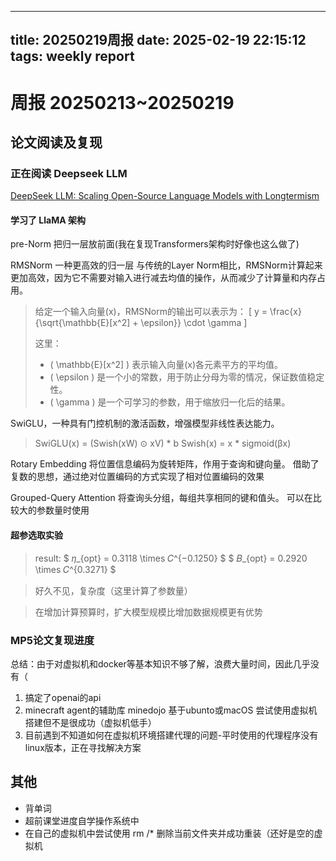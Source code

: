 
---
title: 20250219周报
date: 2025-02-19 22:15:12
tags: weekly report
---

# 周报 20250213~20250219

## 论文阅读及复现

### 正在阅读 Deepseek LLM
[DeepSeek LLM: Scaling Open-Source Language Models with Longtermism](https://arxiv.org/abs/2401.02954)

#### 学习了 LlaMA 架构
pre-Norm 把归一层放前面(我在复现Transformers架构时好像也这么做了) 

RMSNorm 一种更高效的归一层
与传统的Layer Norm相比，RMSNorm计算起来更加高效，因为它不需要对输入进行减去均值的操作，从而减少了计算量和内存占用。

> 给定一个输入向量\(x\)，RMSNorm的输出可以表示为：
>\[ y = \frac{x}{\sqrt{\mathbb{E}[x^2] + \epsilon}} \cdot \gamma \]
>
>这里：
> - \( \mathbb{E}[x^2] \) 表示输入向量\(x\)各元素平方的平均值。
> - \( \epsilon \) 是一个小的常数，用于防止分母为零的情况，保证数值稳定性。
> - \( \gamma \) 是一个可学习的参数，用于缩放归一化后的结果。

SwiGLU，一种具有门控机制的激活函数，增强模型非线性表达能力。

> SwiGLU(x) = (Swish(xW) ⊙ xV) * b
> Swish(x) = x * sigmoid(βx)

Rotary Embedding 将位置信息编码为旋转矩阵，作用于查询和键向量。
借助了复数的思想，通过绝对位置编码的方式实现了相对位置编码的效果

Grouped-Query Attention 将查询头分组，每组共享相同的键和值头。
可以在比较大的参数量时使用

#### 超参选取实验
>result:
> $ 𝜂_{opt} = 0.3118 \times 𝐶^{−0.1250} $
> $ 𝐵_{opt} = 0.2920 \times 𝐶^{0.3271} $

> 好久不见，复杂度（这里计算了参数量）

> 在增加计算预算时，扩大模型规模比增加数据规模更有优势

### MP5论文复现进度

总结：由于对虚拟机和docker等基本知识不够了解，浪费大量时间，因此几乎没有（

1. 搞定了openai的api
2. minecraft agent的辅助库 minedojo 基于ubunto或macOS 尝试使用虚拟机搭建但不是很成功（虚拟机低手）
3. 目前遇到不知道如何在虚拟机环境搭建代理的问题-平时使用的代理程序没有linux版本，正在寻找解决方案

## 其他

- 背单词
- 超前课堂进度自学操作系统中
- 在自己的虚拟机中尝试使用 rm /* 删除当前文件夹并成功重装（还好是空的虚拟机